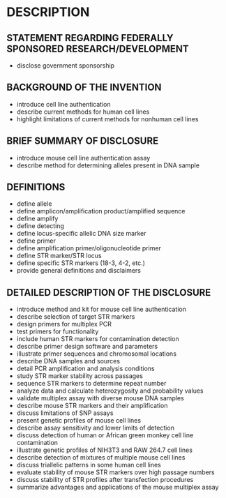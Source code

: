 # DESCRIPTION

## STATEMENT REGARDING FEDERALLY SPONSORED RESEARCH/DEVELOPMENT

- disclose government sponsorship

## BACKGROUND OF THE INVENTION

- introduce cell line authentication
- describe current methods for human cell lines
- highlight limitations of current methods for nonhuman cell lines

## BRIEF SUMMARY OF DISCLOSURE

- introduce mouse cell line authentication assay
- describe method for determining alleles present in DNA sample

## DEFINITIONS

- define allele
- define amplicon/amplification product/amplified sequence
- define amplify
- define detecting
- define locus-specific allelic DNA size marker
- define primer
- define amplification primer/oligonucleotide primer
- define STR marker/STR locus
- define specific STR markers (18-3, 4-2, etc.)
- provide general definitions and disclaimers

## DETAILED DESCRIPTION OF THE DISCLOSURE

- introduce method and kit for mouse cell line authentication
- describe selection of target STR markers
- design primers for multiplex PCR
- test primers for functionality
- include human STR markers for contamination detection
- describe primer design software and parameters
- illustrate primer sequences and chromosomal locations
- describe DNA samples and sources
- detail PCR amplification and analysis conditions
- study STR marker stability across passages
- sequence STR markers to determine repeat number
- analyze data and calculate heterozygosity and probability values
- validate multiplex assay with diverse mouse DNA samples
- describe mouse STR markers and their amplification
- discuss limitations of SNP assays
- present genetic profiles of mouse cell lines
- describe assay sensitivity and lower limits of detection
- discuss detection of human or African green monkey cell line contamination
- illustrate genetic profiles of NIH3T3 and RAW 264.7 cell lines
- describe detection of mixtures of multiple mouse cell lines
- discuss triallelic patterns in some human cell lines
- evaluate stability of mouse STR markers over high passage numbers
- discuss stability of STR profiles after transfection procedures
- summarize advantages and applications of the mouse multiplex assay


